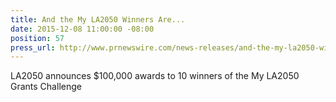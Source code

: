 ```yaml
---
title: And the My LA2050 Winners Are...
date: 2015-12-08 11:00:00 -08:00
position: 57
press_url: http://www.prnewswire.com/news-releases/and-the-my-la2050-winners-are-300189904.html?tc=eml_cleartime
---
```


LA2050 announces $100,000 awards to 10 winners of the My LA2050 Grants Challenge
